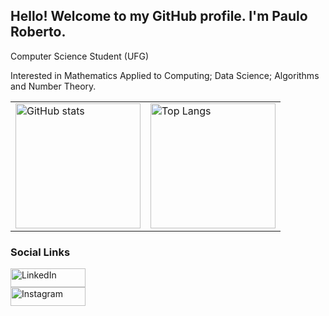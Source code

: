 ## Hello! Welcome to my GitHub profile. I'm Paulo Roberto.

<p>Computer Science Student (UFG)</p>
<p>Interested in Mathematics Applied to Computing; Data Science; Algorithms and Number Theory.

<table align="center">
  <tr>
    <td>
      <img src="https://github-readme-stats.vercel.app/api?username=p0roberto&theme=tokyonight&hide=stars&show_icons=true&count_private=true" alt="GitHub stats" height="200" style="border: none;"/>
    </td>
    <td>
      <img src="https://github-readme-stats.vercel.app/api/top-langs/?username=p0roberto&layout=compact&hide=makefile&theme=tokyonight" alt="Top Langs" height="200" style="border: none;"/>
    </td>
  </tr>
</table>

### Social Links

<p style="margin: 0; padding: 0;">
  <a href="https://www.linkedin.com/in/p0roberto/" target="_blank" style="text-decoration: none;">
    <img src="https://img.shields.io/badge/LinkedIn-0077B5?style=for-the-badge&logo=linkedin&logoColor=white" alt="LinkedIn" style="border: none; width: 120px; height: 30px;"/>
  </a><br>
  <a href="https://www.instagram.com/p0roberto/" target="_blank" style="text-decoration: none;">
    <img src="https://img.shields.io/badge/Instagram-E4405F?style=for-the-badge&logo=instagram&logoColor=white" alt="Instagram" style="border: none; width: 120px; height: 30px;"/>
  </a>
</p>

